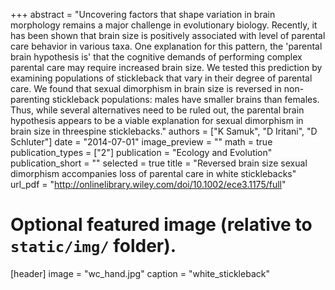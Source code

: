 +++
abstract = "Uncovering factors that shape variation in brain morphology remains a major challenge in evolutionary biology. Recently, it has been shown that brain size is positively associated with level of parental care behavior in various taxa. One explanation for this pattern, the 'parental brain hypothesis is' that the cognitive demands of performing complex parental care may require increased brain size. We tested this prediction by examining populations of stickleback that vary in their degree of parental care. We found that sexual dimorphism in brain size is reversed in non-parenting stickleback populations: males have smaller brains than females. Thus, while several alternatives need to be ruled out, the parental brain hypothesis appears to be a viable explanation for sexual dimorphism in brain size in threespine sticklebacks."
authors = ["K Samuk", "D Iritani", "D Schluter"]
date = "2014-07-01"
image_preview = ""
math = true
publication_types = ["2"]
publication = "Ecology and Evolution"
publication_short = ""
selected = true
title = "Reversed brain size sexual dimorphism accompanies loss of parental care in white sticklebacks"
url_pdf = "http://onlinelibrary.wiley.com/doi/10.1002/ece3.1175/full"


# Optional featured image (relative to `static/img/` folder).
[header]
image = "wc_hand.jpg"
caption = "white_stickleback"

